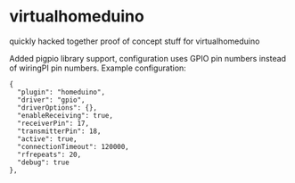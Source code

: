 virtualhomeduino
================

quickly hacked together proof of concept stuff for virtualhomeduino

Added pigpio library support, configuration uses GPIO pin numbers instead of wiringPI pin numbers.
Example configuration:

    {
      "plugin": "homeduino",
      "driver": "gpio",
      "driverOptions": {},
      "enableReceiving": true,
      "receiverPin": 17,
      "transmitterPin": 18,
      "active": true,
      "connectionTimeout": 120000,
      "rfrepeats": 20,
      "debug": true
    },

